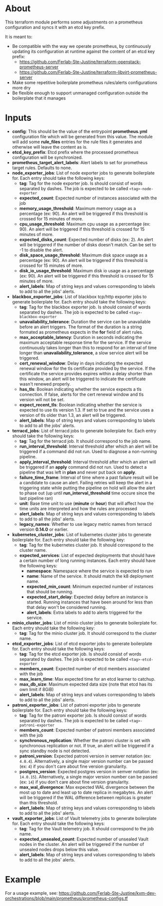 # About

This terraform module performs some adjustments on a prometheus configuration and syncs it with an etcd key prefix.

It is meant to:
  - Be compatible with the way we operate prometheus, by continuously updating its configuration at runtime against the content of an etcd key prefix:
    - https://github.com/Ferlab-Ste-Justine/terraform-openstack-prometheus-server
    - https://github.com/Ferlab-Ste-Justine/terraform-libvirt-prometheus-server
  - Make some repetitive boilerplate prometheus rules/alerts configurations more dry
  - Be flexible enough to support unmanaged configuration outside the boilerplate that it manages

# Inputs

- **config**: This should be the value of the entrypoint **prometheus.yml** configuration file which will be generated from this value. The module will add some **rule_files** entries for the rule files it generates and otherwise will leave the content as is.
- **etcd_key_prefix**: Etcd prefix where the processed prometheus configuration will be synchronized.
- **prometheus_target_alert_labels**: Alert labels to set for prometheus target rules. Defaults to none.
- **node_exporter_jobs**: List of node exporter jobs to generate boilerplate for. Each entry should take the following keys:
  - **tag**: Tag for the node exporter job. Is should consist of words separated by dashes. The job is expected to be called `<tag>-node-exporter`
  - **expected_count**: Expected number of instances associated with the job
  - **memory_usage_threshold**: Maximum memory usage as a percentage (ex: 90). An alert will be triggered if this threshold is crossed for 15 minutes of more.
  - **cpu_usage_threshold**: Maximum cpu usage as a percentage (ex: 90). An alert will be triggered if this threshold is crossed for 15 minutes of more.
  - **expected_disks_count**: Expected number of disks (ex: 2). An alert will be triggered if the number of disks doesn't match. Can be set to -1 to disable the alert.
  - **disk_space_usage_threshold**: Maximum disk space usage as a percentage (ex: 90). An alert will be triggered if this threshold is crossed for 15 minutes of more.
  - **disk_io_usage_threshold**: Maximum disk io usage as a percentage (ex: 90). An alert will be triggered if this threshold is crossed for 15 minutes of more.
  - **alert_labels**: Map of string keys and values corresponding to labels to add to all the jobs' alerts.
- **blackbox_exporter_jobs**: List of blackbox tcp/http exporter jobs to generate boilerplate for. Each entry should take the following keys:
  - **tag**: Tag for the blackbox exporter job. Is should consist of words separated by dashes. The job is expected to be called `<tag>-blackbox-exporter`
  - **unavailability_tolerance**: Duration the service can be unavailable before an alert triggers. The format of the duration is a string formated as prometheus expects in the **for** field of alert rules.
  - **max_acceptable_latency**: Duration in seconds indicating the maximum acceptable response time for the service. If the service continuously takes longer than this to respond for an interval of time longer than **unavailability_tolerance**, a slow service alert will be triggered.
  - **cert_renewal_window**: Delay in days indicating the expected renewal window for the tls certificate provided by the service. If the certificate the service provides expires within a delay shorter than this window, an alert will be triggered to indicate the certificate wasn't renewed properly.
  - **has_tls**: Boolean indicating whether the service expects a tls connection. If false, alerts for the cert renewal window and tls version will not be set.
  - **expect_recent_tls**: Boolean indicating whether the service is expected to use tls version 1.3. If set to true and the service uses a version of tls older than 1.3, an alert will be triggered.
  - **alert_labels**: Map of string keys and values corresponding to labels to add to all the jobs' alerts.
- **terracd_jobs**: List of terracd jobs to generate boilerplate for. Each entry should take the following keys:
  - **tag**: Tag for the terracd job. It should correspond to the job name.
  - **run_interval_threshold**: Interval threshold after which an alert will be triggered if a command did not run. Used to diagnose a non-running pipeline.
  - **apply_interval_threshold**: Interval threshold after which an alert will be triggered if an **apply** command did not run. Used to detect a pipeline that was left in **plan** and never put back on **apply**.
  - **failure_time_frame**: Interval of time where a past failure result will be a candidate to cause an alert. Failing retries will keep the alert in a triggering state while putting the pipeline on hold will allow the alert to phase out (up until **run_interval_threshold** time occure since the last pipeline ran)
  - **unit**: Base time unit to use (**minute** or **hour**) that will affect how the time units are interpreted and how the rules are processed
  - **alert_labels**: Map of string keys and values corresponding to labels to add to all the jobs' alerts.
  - **legacy_names**: Whether to use legacy metric names from terracd version **0.14.0** or earlier.
- **kubernetes_cluster_jobs**: List of kubernetes cluster jobs to generate boilerplate for. Each entry should take the following key:
  - **tag**: Tag for the kubernetes cluster job. It should correspond to the cluster name.
  - **expected_services**: List of expected deployments that should have a certain number of long running instances. Each entry should have the following keys:
    - **namespace**: Namespace where the service is expected to run
    - **name**: Name of the service. It should match the k8 deployment name.
    - **expected_min_count**: Minimum expected number of instances that should be running.
    - **expected_start_delay**: Expected delay before an instance is started. Running instances that have been around for less than that delay won't be considered running.
    - **alert_labels**: Extra labels to add to alerts triggered for the service.
- **minio_cluster_jobs**: List of minio cluster jobs to generate boilerplate for. Each entry should take the following key:
  - **tag**: Tag for the minio cluster job. It should correspond to the cluster name.
- **etcd_exporter_jobs**: List of etcd exporter jobs to generate boilerplate for. Each entry should take the following keys:
  - **tag**: Tag for the etcd exporter job. Is should consist of words separated by dashes. The job is expected to be called `<tag>-etcd-exporter`
  - **members_count**: Expected number of etcd members associated with the job
  - **max_learn_time**: Max expected time for an etcd learner to catchup. 
  - **max_db_size**: Maximum expected data size (note that etcd has its own limit if 8GiB)
  - **alert_labels**: Map of string keys and values corresponding to labels to add to all the jobs' alerts.
- **patroni_exporter_jobs**: List of patroni exporter jobs to generate boilerplate for. Each entry should take the following keys:
  - **tag**: Tag for the patroni exporter job. Is should consist of words separated by dashes. The job is expected to be called `<tag>-patroni-exporter`
  - **members_count**: Expected number of patroni members associated with the job
  - **synchronous_replication**: Whether the patroni cluster is set with synchronous replication or not. If true, an alert will be triggered if a sync standby node is not detected.
  - **patroni_version**: Expected patroni version in semver notation (ex: `4.0.4`). Alternatively, a single major version number can be passed (ex: `4`) if you don't care about fine version granularity.
  - **postgres_version**: Expected postgres version in semver notation (ex: `14.0.15`). Alternatively, a single major version number can be passed (ex: `14`) if you don't care about fine version granularity.
  - **max_wal_divergence**: Max expected WAL divergence between the most up to date and least up to date replica in megabytes. An alert will be triggered if the WAL difference between replicas is greater than this threshold.
  - **alert_labels**: Map of string keys and values corresponding to labels to add to all the jobs' alerts.
- **vault_exporter_jobs**: List of Vault telemetry jobs to generate boilerplate for. Each entry should take the following keys:
  - **tag**: Tag for the Vault telemetry job. It should correspond to the job name.
  - **expected_unsealed_count**: Expected number of unsealed Vault nodes in the cluster. An alert will be triggered if the number of unsealed nodes drops below this value.
  - **alert_labels**: Map of string keys and values corresponding to labels to add to all the jobs' alerts.
  
# Example

For a usage example, see: https://github.com/Ferlab-Ste-Justine/kvm-dev-orchestrations/blob/main/prometheus/prometheus-configs.tf